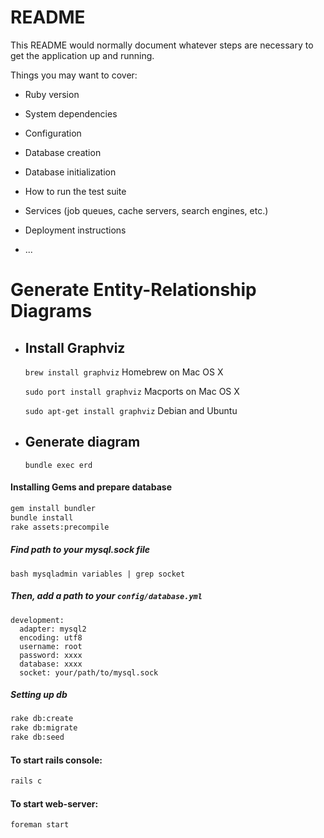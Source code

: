# README

This README would normally document whatever steps are necessary to get the
application up and running.

Things you may want to cover:

* Ruby version

* System dependencies

* Configuration

* Database creation

* Database initialization

* How to run the test suite

* Services (job queues, cache servers, search engines, etc.)

* Deployment instructions

* ...
# Generate Entity-Relationship Diagrams

* ## Install Graphviz

  `brew install graphviz`            Homebrew on Mac OS X

  `sudo port install graphviz`       Macports on Mac OS X

  `sudo apt-get install graphviz`    Debian and Ubuntu

* ## Generate diagram

  `bundle exec erd`


#### Installing Gems and prepare database
```bash
gem install bundler
bundle install
rake assets:precompile
```

##### Find path to your mysql.sock file

```bash mysqladmin variables | grep socket ```

##### Then, add a path to your ```config/database.yml```

```
development:
  adapter: mysql2
  encoding: utf8
  username: root
  password: xxxx
  database: xxxx
  socket: your/path/to/mysql.sock
```
##### Setting up db

```bash
rake db:create
rake db:migrate
rake db:seed
```

#### To start rails console:
```bash
rails c
```

#### To start web-server:
```bash
foreman start
```
